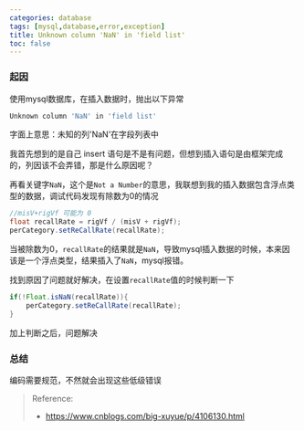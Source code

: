 ```yaml
---
categories: database
tags: [mysql,database,error,exception]
title: Unknown column 'NaN' in 'field list'
toc: false
---
```


### 起因

使用mysql数据库，在插入数据时，抛出以下异常

```bash
Unknown column 'NaN' in 'field list'
```

字面上意思：未知的列'NaN'在字段列表中

我首先想到的是自己 insert 语句是不是有问题，但想到插入语句是由框架完成的，列因该不会弄错，那是什么原因呢？

再看关键字`NaN`，这个是`Not a Number`的意思，我联想到我的插入数据包含浮点类型的数据，调试代码发现有除数为0的情况

```java
//misV+rigVf 可能为 0
float recallRate = rigVf / (misV + rigVf);
perCategory.setReCallRate(recallRate);
```

当被除数为0，`recallRate`的结果就是`NaN`，导致mysql插入数据的时候，本来因该是一个浮点类型，结果插入了`NaN`，mysql报错。

找到原因了问题就好解决，在设置`recallRate`值的时候判断一下
```java
if(!Float.isNaN(recallRate)){
    perCategory.setReCallRate(recallRate);
}
```
加上判断之后，问题解决

### 总结

编码需要规范，不然就会出现这些低级错误



> Reference:
> - https://www.cnblogs.com/big-xuyue/p/4106130.html



